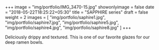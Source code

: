 +++
image = "img/portfolio/IMG_3470-15.jpg"
showonlyimage = false
date = "2018-05-22T18:25:22+05:30"
title = "SAPPHIRE series"
draft = false
weight = 2
images = [ "img/portfolio/saphire1.jpg", "img/portfolio/saphire7.jpg", "img/portfolio/saphire5.jpg", "img/portfolio/saphire4.jpg", "img/portfolio/saphire8.jpg" ]
+++
<!--more-->

Deliciously drippy and textured. This is one of our favorite glazes for our deep ramen bowls.